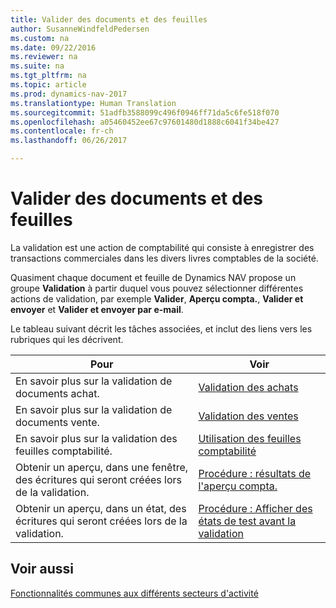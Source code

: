 ```yaml
---
title: Valider des documents et des feuilles
author: SusanneWindfeldPedersen
ms.custom: na
ms.date: 09/22/2016
ms.reviewer: na
ms.suite: na
ms.tgt_pltfrm: na
ms.topic: article
ms.prod: dynamics-nav-2017
ms.translationtype: Human Translation
ms.sourcegitcommit: 51adfb3588099c496f0946ff71da5c6fe518f070
ms.openlocfilehash: a05460452ee67c97601480d1888c6041f34be427
ms.contentlocale: fr-ch
ms.lasthandoff: 06/26/2017

---
```

    
# <a name="post-documents-and-journals"></a>Valider des documents et des feuilles
La validation est une action de comptabilité qui consiste à enregistrer des transactions commerciales dans les divers livres comptables de la société.

Quasiment chaque document et feuille de Dynamics NAV propose un groupe **Validation** à partir duquel vous pouvez sélectionner différentes actions de validation, par exemple **Valider**, **Aperçu compta.**, **Valider et envoyer** et **Valider et envoyer par e-mail**.

Le tableau suivant décrit les tâches associées, et inclut des liens vers les rubriques qui les décrivent.

|Pour   |Voir   |
|-----|------| 
|En savoir plus sur la validation de documents achat.|[Validation des achats](ui-post-purchases.md)| 
|En savoir plus sur la validation de documents vente.|[Validation des ventes](ui-post-sales.md)|
|En savoir plus sur la validation des feuilles comptabilité.|[Utilisation des feuilles comptabilité](ui-work-general-journals.md)|
|Obtenir un aperçu, dans une fenêtre, des écritures qui seront créées lors de la validation.|[Procédure : résultats de l'aperçu compta.](ui-how-preview-post-results.md)|
|Obtenir un aperçu, dans un état, des écritures qui seront créées lors de la validation.|[Procédure : Afficher des états de test avant la validation](ui-how-view-test-reports-posting.md)|

## <a name="see-also"></a>Voir aussi
[Fonctionnalités communes aux différents secteurs d'activité](ui-across-business-areas.md)


